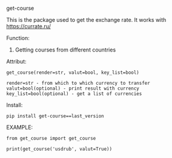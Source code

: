 get-course

This is the package used to get the exchange rate. It works with https://currate.ru/

Function:

1) Getting courses from different countries

Attribut:

    get_course(render=str, valut=bool, key_list=bool)

    render=str - from which to which currency to transfer
    valut=bool(optional) - print result with currency
    key_list=bool(optional) - get a list of currencies

Install:

    pip install get-course==last_version

EXAMPLE:

    from get_course import get_course

    print(get_course('usdrub', valut=True))